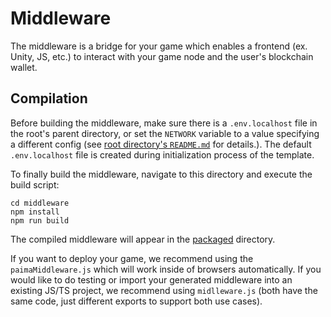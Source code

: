 # Middleware

The middleware is a bridge for your game which enables a frontend (ex. Unity, JS, etc.) to interact with your game node and the user's blockchain wallet.

## Compilation

Before building the middleware, make sure there is a `.env.localhost` file in the root's parent directory, or set the `NETWORK` variable to a value specifying a different config (see [root directory's `README.md`](/README.md) for details.). The default `.env.localhost` file is created during initialization process of the template.

To finally build the middleware, navigate to this directory and execute the build script:

```
cd middleware
npm install
npm run build
```

The compiled middleware will appear in the [packaged](./packaged/) directory.

If you want to deploy your game, we recommend using the `paimaMiddleware.js` which will work inside of browsers automatically. If you would like to do testing or import your generated middleware into an existing JS/TS project, we recommend using `midlleware.js` (both have the same code, just different exports to support both use cases).
